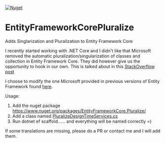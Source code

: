 [![Nuget](https://img.shields.io/nuget/v/EntityFrameworkCore.Pluralize.svg?style=flat-square)](https://www.nuget.org/packages/EntityFrameworkCore.Pluralize/)



# EntityFrameworkCorePluralize
Adds Singlarization and Pluralization to Entity Framework Core
 
I recently started working with .NET Core and I didn't like that Microsoft removed the automatic pluralization/singularization of classes and collection in Entity Framework Core.
They did however give us the opportunity to hook in our own.
This is talked about in this [StackOverflow post](https://stackoverflow.com/questions/39281647/entityframework-core-database-first-approach-pluralizing-table-names/47410837#47410837)

I choose to modify the one Microsoft provided in previous versions of Entity Framework found [here](https://github.com/Microsoft/referencesource/blob/master/System.Data.Entity.Design/System/Data/Entity/Design/PluralizationService/EnglishPluralizationService.cs).  

Usage:
1. Add the nuget package https://www.nuget.org/packages/EntityFrameworkCore.Pluralize/  
2. Add a class named [PluralizeDesignTimeServices.cs](https://gist.github.com/Apeoholic/bda9c9b1815321ff99d173ca0b99cebf#file-pluralizedesigntimeservices-cs)  
3. Run dotnet ef scaffold...... and everything will be named correctly =)  

If some translations are missing, please do a PR or contact me and I will add them.

